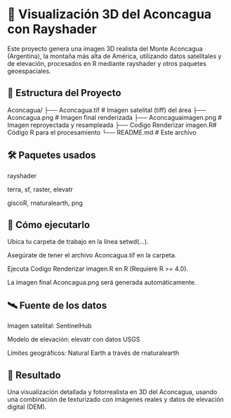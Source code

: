 # 🌄 Visualización 3D del Aconcagua con Rayshader
Este proyecto genera una imagen 3D realista del Monte Aconcagua (Argentina), la montaña más alta de América, utilizando datos satelitales y de elevación, procesados en R mediante rayshader y otros paquetes geoespaciales.


## 📂 Estructura del Proyecto

Aconcagua/
├── Aconcagua.tif              # Imagen satelital (tiff) del área
├── Aconcagua.png              # Imagen final renderizada
├── Aconcaguaimagen.png        # Imagen reproyectada y resampleada
├── Codigo Renderizar imagen.R# Código R para el procesamiento
└── README.md                  # Este archivo


## 🛠️ Paquetes usados
rayshader

terra, sf, raster, elevatr

giscoR, rnaturalearth, png

##  🚀 Cómo ejecutarlo
Ubica tu carpeta de trabajo en la línea setwd(...).

Asegúrate de tener el archivo Aconcagua.tif en la carpeta.

Ejecuta Codigo Renderizar imagen.R en R (Requiere R >= 4.0).

La imagen final Aconcagua.png será generada automáticamente.

## 🛰️ Fuente de los datos
Imagen satelital: SentinelHub

Modelo de elevación: elevatr con datos USGS

Límites geográficos: Natural Earth a través de rnaturalearth

## 📸 Resultado
Una visualización detallada y fotorrealista en 3D del Aconcagua, usando una combinación de texturizado con imágenes reales y datos de elevación digital (DEM).